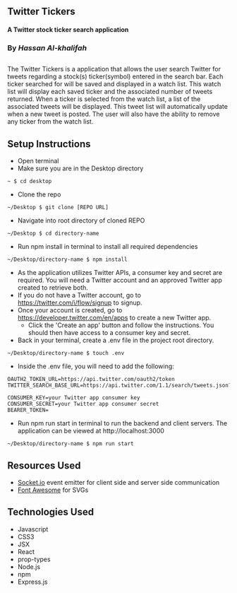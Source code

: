 ## Twitter Tickers

#### A Twitter stock ticker search application

### By _Hassan Al-khalifah_

##

The Twitter Tickers is a application that allows the user search Twitter for tweets regarding a stock(s) ticker(symbol) entered in the search bar. Each ticker searched for will be saved and displayed in a watch list. This watch list will display each saved ticker and the associated number of tweets returned. When a ticker is selected from the watch list, a list of the associated tweets will be displayed. This tweet list will automatically update when a new tweet is posted. The user will also have the ability to remove any ticker from the watch list.

## Setup Instructions

* Open terminal
* Make sure you are in the Desktop directory
```
~ $ cd desktop
```
* Clone the repo
```
~/Desktop $ git clone [REPO URL]
```
* Navigate into root directory of cloned REPO
```
~/Desktop $ cd directory-name
```
* Run npm install in terminal to install all required dependencies
```
~/Desktop/directory-name $ npm install
```
* As the application utilizes Twitter APIs, a consumer key and secret are required. You will need a Twitter account and an approved Twitter app created to retrieve both.
* If you do not have a Twitter account, go to https://twitter.com/i/flow/signup to signup.
* Once your account is created, go to https://developer.twitter.com/en/apps to create a new Twitter app.
    * Click the 'Create an app' button and follow the instructions. You should then have access to a consumer key and secret.
* Back in your terminal, create a .env file in the project root directory.
```
~/Desktop/directory-name $ touch .env
```
* Inside the .env file, you will need to add the following:
```
OAUTH2_TOKEN_URL=https://api.twitter.com/oauth2/token
TWITTER_SEARCH_BASE_URL=https://api.twitter.com/1.1/search/tweets.json?

CONSUMER_KEY=your Twitter app consumer key
CONSUMER_SECRET=your Twitter app consumer secret
BEARER_TOKEN=
```
* Run npm run start in terminal to run the backend and client servers. The application can be viewed at http://localhost:3000
```
~/Desktop/directory-name $ npm run start
```

## Resources Used

* [Socket.io](https://socket.io/) event emitter for client side and server side communication
* [Font Awesome](https://fontawesome.com/) for SVGs

## Technologies Used

* Javascript
* CSS3
* JSX
* React
* prop-types
* Node.js
* npm
* Express.js